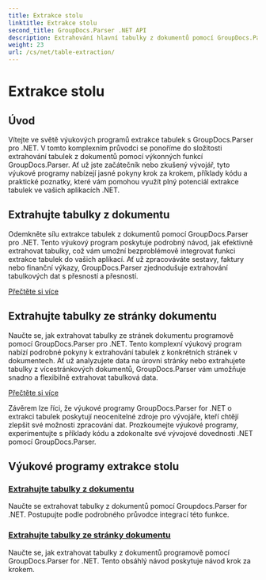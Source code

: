 ```yaml
---
title: Extrakce stolu
linktitle: Extrakce stolu
second_title: GroupDocs.Parser .NET API
description: Extrahování hlavní tabulky z dokumentů pomocí GroupDocs.Parser pro .NET. Naučte se extrahovat tabulky programově pro efektivní zpracování dat.
weight: 23
url: /cs/net/table-extraction/
---
```


# Extrakce stolu

## Úvod

Vítejte ve světě výukových programů extrakce tabulek s GroupDocs.Parser pro .NET. V tomto komplexním průvodci se ponoříme do složitosti extrahování tabulek z dokumentů pomocí výkonných funkcí GroupDocs.Parser. Ať už jste začátečník nebo zkušený vývojář, tyto výukové programy nabízejí jasné pokyny krok za krokem, příklady kódu a praktické poznatky, které vám pomohou využít plný potenciál extrakce tabulek ve vašich aplikacích .NET.

## Extrahujte tabulky z dokumentu
Odemkněte sílu extrakce tabulek z dokumentů pomocí GroupDocs.Parser pro .NET. Tento výukový program poskytuje podrobný návod, jak efektivně extrahovat tabulky, což vám umožní bezproblémově integrovat funkci extrakce tabulek do vašich aplikací. Ať už zpracováváte sestavy, faktury nebo finanční výkazy, GroupDocs.Parser zjednodušuje extrahování tabulkových dat s přesností a přesností.

[Přečtěte si více](./extract-tables-from-document/)

## Extrahujte tabulky ze stránky dokumentu
Naučte se, jak extrahovat tabulky ze stránek dokumentu programově pomocí GroupDocs.Parser pro .NET. Tento komplexní výukový program nabízí podrobné pokyny k extrahování tabulek z konkrétních stránek v dokumentech. Ať už analyzujete data na úrovni stránky nebo extrahujete tabulky z vícestránkových dokumentů, GroupDocs.Parser vám umožňuje snadno a flexibilně extrahovat tabulková data.

[Přečtěte si více](./extract-tables-from-document-page/)

Závěrem lze říci, že výukové programy GroupDocs.Parser for .NET o extrakci tabulek poskytují neocenitelné zdroje pro vývojáře, kteří chtějí zlepšit své možnosti zpracování dat. Prozkoumejte výukové programy, experimentujte s příklady kódu a zdokonalte své vývojové dovednosti .NET pomocí GroupDocs.Parser.
## Výukové programy extrakce stolu
### [Extrahujte tabulky z dokumentu](./extract-tables-from-document/)
Naučte se extrahovat tabulky z dokumentů pomocí Groupdocs.Parser for .NET. Postupujte podle podrobného průvodce integrací této funkce.
### [Extrahujte tabulky ze stránky dokumentu](./extract-tables-from-document-page/)
Naučte se, jak extrahovat tabulky z dokumentů programově pomocí GroupDocs.Parser for .NET. Tento obsáhlý návod poskytuje návod krok za krokem.